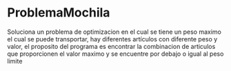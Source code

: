 # ProblemaMochila
Soluciona un problema de optimizacion en el cual se tiene un peso maximo el cual se puede transportar, hay diferentes artículos con diferente peso y valor, el proposito del programa es encontrar la combinacion de articulos que proporcionen el valor maximo y se encuentre por debajo o igual al peso limite
